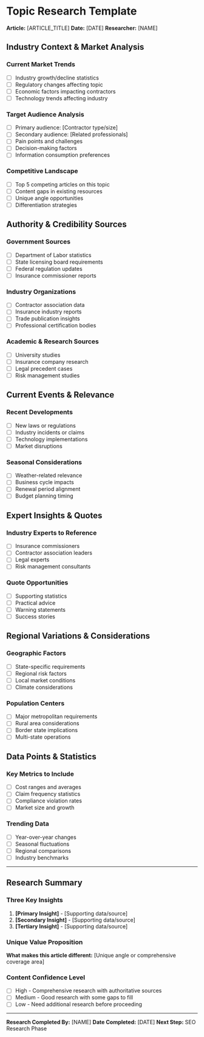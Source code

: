# Topic Research Template

**Article:** [ARTICLE_TITLE]
**Date:** [DATE]
**Researcher:** [NAME]

## Industry Context & Market Analysis

### Current Market Trends
- [ ] Industry growth/decline statistics
- [ ] Regulatory changes affecting topic
- [ ] Economic factors impacting contractors
- [ ] Technology trends affecting industry

### Target Audience Analysis
- [ ] Primary audience: [Contractor type/size]
- [ ] Secondary audience: [Related professionals]
- [ ] Pain points and challenges
- [ ] Decision-making factors
- [ ] Information consumption preferences

### Competitive Landscape
- [ ] Top 5 competing articles on this topic
- [ ] Content gaps in existing resources
- [ ] Unique angle opportunities
- [ ] Differentiation strategies

## Authority & Credibility Sources

### Government Sources
- [ ] Department of Labor statistics
- [ ] State licensing board requirements
- [ ] Federal regulation updates
- [ ] Insurance commissioner reports

### Industry Organizations
- [ ] Contractor association data
- [ ] Insurance industry reports
- [ ] Trade publication insights
- [ ] Professional certification bodies

### Academic & Research Sources
- [ ] University studies
- [ ] Insurance company research
- [ ] Legal precedent cases
- [ ] Risk management studies

## Current Events & Relevance

### Recent Developments
- [ ] New laws or regulations
- [ ] Industry incidents or claims
- [ ] Technology implementations
- [ ] Market disruptions

### Seasonal Considerations
- [ ] Weather-related relevance
- [ ] Business cycle impacts
- [ ] Renewal period alignment
- [ ] Budget planning timing

## Expert Insights & Quotes

### Industry Experts to Reference
- [ ] Insurance commissioners
- [ ] Contractor association leaders
- [ ] Legal experts
- [ ] Risk management consultants

### Quote Opportunities
- [ ] Supporting statistics
- [ ] Practical advice
- [ ] Warning statements
- [ ] Success stories

## Regional Variations & Considerations

### Geographic Factors
- [ ] State-specific requirements
- [ ] Regional risk factors
- [ ] Local market conditions
- [ ] Climate considerations

### Population Centers
- [ ] Major metropolitan requirements
- [ ] Rural area considerations
- [ ] Border state implications
- [ ] Multi-state operations

## Data Points & Statistics

### Key Metrics to Include
- [ ] Cost ranges and averages
- [ ] Claim frequency statistics
- [ ] Compliance violation rates
- [ ] Market size and growth

### Trending Data
- [ ] Year-over-year changes
- [ ] Seasonal fluctuations
- [ ] Regional comparisons
- [ ] Industry benchmarks

---

## Research Summary

### Three Key Insights
1. **[Primary Insight]** - [Supporting data/source]
2. **[Secondary Insight]** - [Supporting data/source]  
3. **[Tertiary Insight]** - [Supporting data/source]

### Unique Value Proposition
**What makes this article different:** [Unique angle or comprehensive coverage area]

### Content Confidence Level
- [ ] High - Comprehensive research with authoritative sources
- [ ] Medium - Good research with some gaps to fill
- [ ] Low - Need additional research before proceeding

---

**Research Completed By:** [NAME]
**Date Completed:** [DATE]
**Next Step:** SEO Research Phase